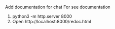 Add documentation for chat
For see documentation
1) python3 -m http.server 8000
2) Open http://localhost:8000/redoc.html